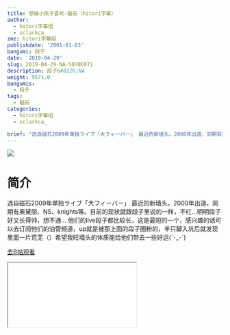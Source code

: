 ```yaml
---
title: 想被小孩子喜欢-磁石（hitori字幕）
author:
  - hitori字幕组
  - sclarkca_
zmz: hitori字幕组
publishdate: '2001-01-03'
bangumi: 段子
date: '2019-04-29'
slug: 2019-04-29-NA-50786971
description: 段子&#8226;NA
weight: 9571.0
bangumis:
  - 段子
tags:
  - 磁石
categories:
  - hitori字幕组
  - sclarkca_

brief: "选自磁石2009年単独ライブ「大フィーバー」 最近的新墙头。2000年出道，同期有奥黛丽、NS、knights等。目前的现状就跟段子里说的一样，不红…明明段子好又长得帅，想不通… 他们的live段子都比较长，这是最短的一个，感兴趣的话可以去订阅他们的油管频道，up就是被那上面的段子圈粉的，半只脚入坑后就发现里面一片荒芜（）希望我旺墙头的体质能给他们带去一些好运(´･_･`)"
---
```

![](https://i.imgur.com/hgxUBEP.jpg)
# 简介  
选自磁石2009年単独ライブ「大フィーバー」
最近的新墙头。2000年出道，同期有奥黛丽、NS、knights等。目前的现状就跟段子里说的一样，不红…明明段子好又长得帅，想不通…
他们的live段子都比较长，这是最短的一个，感兴趣的话可以去订阅他们的油管频道，up就是被那上面的段子圈粉的，半只脚入坑后就发现里面一片荒芜（）希望我旺墙头的体质能给他们带去一些好运(´･_･`)  

[去B站观看](https://www.bilibili.com/video/av50786971/)
<div class ="resp-container"><iframe class="testiframe" src="//player.bilibili.com/player.html?aid=50786971"", scrolling="no", allowfullscreen="true" > </iframe></div> 

